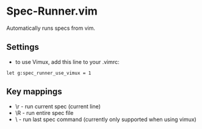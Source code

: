 Spec-Runner.vim
===============

Automatically runs specs from vim.

Settings
--------

* to use Vimux, add this line to your .vimrc:

```vim
let g:spec_runner_use_vimux = 1
```

Key mappings
------------

* \r - run current spec (current line)
* \R - run entire spec file
* \\ - run last spec command (currently only supported when using vimux)


